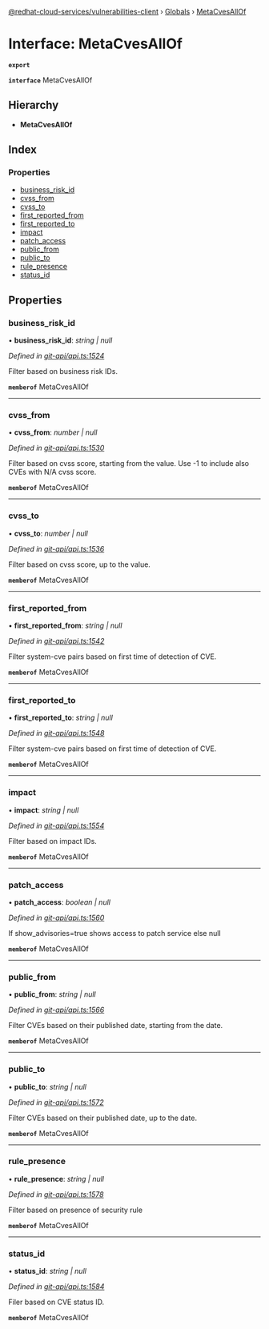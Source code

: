 [@redhat-cloud-services/vulnerabilities-client](../README.md) › [Globals](../globals.md) › [MetaCvesAllOf](metacvesallof.md)

# Interface: MetaCvesAllOf

**`export`** 

**`interface`** MetaCvesAllOf

## Hierarchy

* **MetaCvesAllOf**

## Index

### Properties

* [business_risk_id](metacvesallof.md#business_risk_id)
* [cvss_from](metacvesallof.md#cvss_from)
* [cvss_to](metacvesallof.md#cvss_to)
* [first_reported_from](metacvesallof.md#first_reported_from)
* [first_reported_to](metacvesallof.md#first_reported_to)
* [impact](metacvesallof.md#impact)
* [patch_access](metacvesallof.md#patch_access)
* [public_from](metacvesallof.md#public_from)
* [public_to](metacvesallof.md#public_to)
* [rule_presence](metacvesallof.md#rule_presence)
* [status_id](metacvesallof.md#status_id)

## Properties

###  business_risk_id

• **business_risk_id**: *string | null*

*Defined in [git-api/api.ts:1524](https://github.com/RedHatInsights/javascript-clients.gi/blob/master/packages/vulnerabilities/git-api/api.ts#L1524)*

Filter based on business risk IDs.

**`memberof`** MetaCvesAllOf

___

###  cvss_from

• **cvss_from**: *number | null*

*Defined in [git-api/api.ts:1530](https://github.com/RedHatInsights/javascript-clients.gi/blob/master/packages/vulnerabilities/git-api/api.ts#L1530)*

Filter based on cvss score, starting from the value. Use -1 to include also CVEs with N/A cvss score.

**`memberof`** MetaCvesAllOf

___

###  cvss_to

• **cvss_to**: *number | null*

*Defined in [git-api/api.ts:1536](https://github.com/RedHatInsights/javascript-clients.gi/blob/master/packages/vulnerabilities/git-api/api.ts#L1536)*

Filter based on cvss score, up to the value.

**`memberof`** MetaCvesAllOf

___

###  first_reported_from

• **first_reported_from**: *string | null*

*Defined in [git-api/api.ts:1542](https://github.com/RedHatInsights/javascript-clients.gi/blob/master/packages/vulnerabilities/git-api/api.ts#L1542)*

Filter system-cve pairs based on first time of detection of CVE.

**`memberof`** MetaCvesAllOf

___

###  first_reported_to

• **first_reported_to**: *string | null*

*Defined in [git-api/api.ts:1548](https://github.com/RedHatInsights/javascript-clients.gi/blob/master/packages/vulnerabilities/git-api/api.ts#L1548)*

Filter system-cve pairs based on first time of detection of CVE.

**`memberof`** MetaCvesAllOf

___

###  impact

• **impact**: *string | null*

*Defined in [git-api/api.ts:1554](https://github.com/RedHatInsights/javascript-clients.gi/blob/master/packages/vulnerabilities/git-api/api.ts#L1554)*

Filter based on impact IDs.

**`memberof`** MetaCvesAllOf

___

###  patch_access

• **patch_access**: *boolean | null*

*Defined in [git-api/api.ts:1560](https://github.com/RedHatInsights/javascript-clients.gi/blob/master/packages/vulnerabilities/git-api/api.ts#L1560)*

If show_advisories=true shows access to patch service else null

**`memberof`** MetaCvesAllOf

___

###  public_from

• **public_from**: *string | null*

*Defined in [git-api/api.ts:1566](https://github.com/RedHatInsights/javascript-clients.gi/blob/master/packages/vulnerabilities/git-api/api.ts#L1566)*

Filter CVEs based on their published date, starting from the date.

**`memberof`** MetaCvesAllOf

___

###  public_to

• **public_to**: *string | null*

*Defined in [git-api/api.ts:1572](https://github.com/RedHatInsights/javascript-clients.gi/blob/master/packages/vulnerabilities/git-api/api.ts#L1572)*

Filter CVEs based on their published date, up to the date.

**`memberof`** MetaCvesAllOf

___

###  rule_presence

• **rule_presence**: *string | null*

*Defined in [git-api/api.ts:1578](https://github.com/RedHatInsights/javascript-clients.gi/blob/master/packages/vulnerabilities/git-api/api.ts#L1578)*

Filter based on presence of security rule

**`memberof`** MetaCvesAllOf

___

###  status_id

• **status_id**: *string | null*

*Defined in [git-api/api.ts:1584](https://github.com/RedHatInsights/javascript-clients.gi/blob/master/packages/vulnerabilities/git-api/api.ts#L1584)*

Filer based on CVE status ID.

**`memberof`** MetaCvesAllOf
